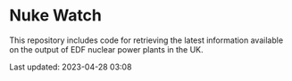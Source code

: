 # Nuke Watch

This repository includes code for retrieving the latest information available on the output of EDF nuclear power plants in the UK.

Last updated: 2023-04-28 03:08